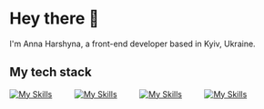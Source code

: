 # Hey there 👋 
I'm Anna Harshyna, a front-end developer based in Kyiv, Ukraine.

## My tech stack
[![My Skills](https://skillicons.dev/icons?i=html,css)](https://skillicons.dev) &nbsp;&nbsp;&nbsp;&nbsp;&nbsp;&nbsp;&nbsp;&nbsp; 
[![My Skills](https://skillicons.dev/icons?i=js,ts)](https://skillicons.dev) 
&nbsp;&nbsp;&nbsp;&nbsp;&nbsp;&nbsp;&nbsp;&nbsp;
[![My Skills](https://skillicons.dev/icons?i=nodejs,react,graphql)](https://skillicons.dev) &nbsp;&nbsp;&nbsp;&nbsp;&nbsp;&nbsp;&nbsp;&nbsp;
[![My Skills](https://skillicons.dev/icons?i=materialui,tailwind,sass)](https://skillicons.dev) &nbsp;&nbsp;&nbsp;&nbsp;&nbsp;&nbsp;&nbsp;&nbsp;
